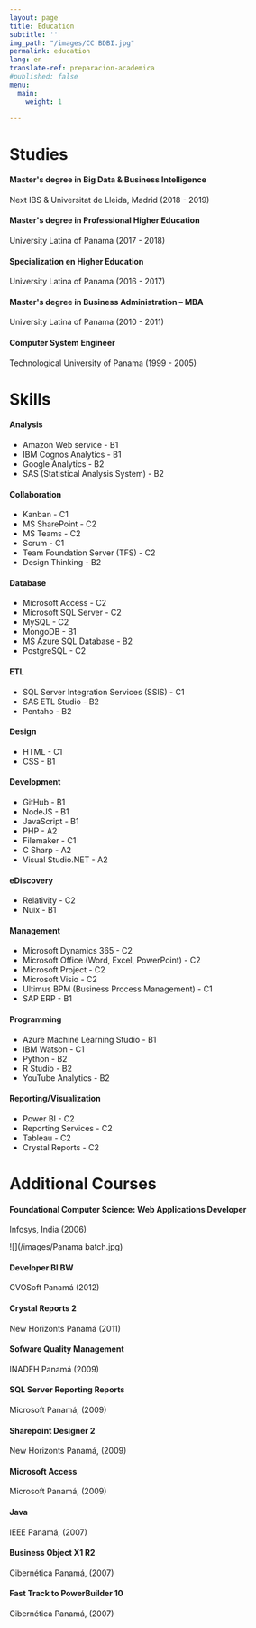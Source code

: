 ```yaml
---
layout: page
title: Education
subtitle: ''
img_path: "/images/CC BDBI.jpg"
permalink: education
lang: en
translate-ref: preparacion-academica
#published: false
menu:
  main:
    weight: 1

---
```

# Studies

#### Master's degree in Big Data & Business Intelligence

Next IBS & Universitat de Lleida, Madrid (2018 - 2019)

#### Master's degree in Professional Higher Education

University Latina of Panama (2017 - 2018)

#### Specialization en Higher Education

University Latina of Panama (2016 - 2017)

#### Master's degree in Business Administration – MBA

University Latina of Panama (2010 - 2011)

#### Computer System Engineer

Technological University of Panama (1999 - 2005)

# Skills

#### Analysis

* Amazon Web service - B1
* IBM Cognos Analytics - B1
* Google Analytics - B2
* SAS (Statistical Analysis System) - B2

#### Collaboration

* Kanban - C1
* MS SharePoint - C2
* MS Teams - C2
* Scrum - C1
* Team Foundation Server (TFS) - C2
* Design Thinking - B2

#### Database

* Microsoft Access - C2
* Microsoft SQL Server - C2
* MySQL - C2
* MongoDB - B1
* MS Azure SQL Database - B2
* PostgreSQL - C2

#### ETL

* SQL Server Integration Services (SSIS) - C1
* SAS ETL Studio - B2
* Pentaho - B2

#### Design

* HTML - C1
* CSS - B1

#### Development

* GitHub - B1
* NodeJS - B1
* JavaScript - B1
* PHP - A2
* Filemaker - C1
* C Sharp - A2
* Visual Studio.NET - A2

#### eDiscovery

* Relativity - C2
* Nuix - B1

#### Management

* Microsoft Dynamics 365 - C2
* Microsoft Office (Word, Excel, PowerPoint) - C2
* Microsoft Project - C2
* Microsoft Visio - C2
* Ultimus BPM (Business Process Management) - C1
* SAP ERP - B1

#### Programming

* Azure Machine Learning Studio - B1
* IBM Watson - C1
* Python - B2
* R Studio - B2
* YouTube Analytics - B2

#### Reporting/Visualization

* Power BI - C2
* Reporting Services - C2
* Tableau - C2
* Crystal Reports - C2

# Additional Courses

#### Foundational Computer Science: Web Applications Developer

Infosys, India (2006)

![](/images/Panama batch.jpg)

#### Developer BI BW

CVOSoft Panamá (2012)

#### Crystal Reports 2

New Horizonts Panamá (2011)

#### Sofware Quality Management

INADEH Panamá (2009)

#### SQL Server Reporting Reports

Microsoft Panamá, (2009)

#### Sharepoint Designer 2

New Horizonts Panamá, (2009)

#### Microsoft Access

Microsoft Panamá, (2009)

#### Java

IEEE Panamá, (2007)

#### Business Object X1 R2

Cibernética Panamá, (2007)

#### Fast Track to PowerBuilder 10

Cibernética Panamá, (2007)